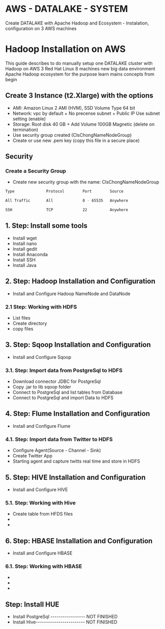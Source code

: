 # AWS - DATALAKE - SYSTEM
Create DATALAKE with Apache Hadoop and Ecosystem - Instalation, configuration on 3 AWS machines


# Hadoop Installation on AWS
This guide describes to do manually setup one DATALAKE cluster with Hadoop on AWS 3 Red Hat Linux 8 machines new big data environment Apache Hadoop ecosystem for the purpose learn mains concepts from begin 


## Create 3 Instance (t2.Xlarge) with the options
* AMI: Amazon Linux 2 AMI (HVM), SSD Volume Type 64 bit
* Network: vpc by default + No precense subnet + Public IP Use subnet  setting (enable)
* Storage: Root disk 40 GB + Add Volume 100GB Magnetic (delete on termination)
* Use security group created (ClsChongNameNodeGroup)
* Create or use new .pem key (copy this file in a secure place)

## Security

### Create a Security Group

* Create new security group with the name: ClsChongNameNodeGroup
```bash
Type              Protocol        Port        Source

All Traffic       All             0 - 65535   Anywhere   

SSH               TCP             22          Anywhere
```

## 1. Step: Install some tools
  * Install wget
  * Install nano
  * Install gedit
  * Install Anaconda
  * Install SSH
  * Install Java

## 2. Step: Hadoop Installation and Configuration
  * Install and Configure Hadoop NameNode and DataNode 
  
### 2.1 Step: Working with HDFS
  * List files 
  * Create directory
  * copy files 
  
## 3. Step: Sqoop Installation and Configuration
  * Install and Configure Sqoop

### 3.1. Step: Import data from PostgreSql to HDFS
  * Download connector JDBC for PostgreSql        
  * Copy .jar to lib sqoop folder  
  * Connect to PostgreSql and list tables from Database 
  * Connect to PostgreSql and import Data to HDFS 
  
## 4. Step: Flume Installation and Configuration
  * Install and Configure Flume

### 4.1. Step: Import data from Twitter to HDFS
  *  Configure Agent(Source - Channel - Sink)
  *  Create Twitter App
  *  Starting agent and capture twitts real time and store in HDFS
 
## 5. Step: HIVE Installation and Configuration
  * Install and Configure HIVE
  
### 5.1. Step: Working with Hive
  *  Create table from HFDS files
  *  
  *  
  
## 6. Step: HBASE Installation and Configuration
  * Install and Configure HBASE
  
### 6.1. Step: Working with HBASE
  *  
  *  
  *  
  
## Step: Install HUE
  * Install PostgreSql ----------------- NOT FINISHED
  * Install Hive------------------------ NOT FINISHED
 

